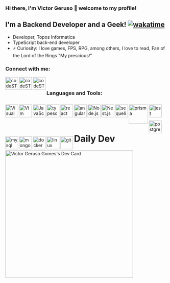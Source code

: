 ### Hi there, I'm Victor Geruso 👋 welcome to my profile!

## I'm a Backend Developer and a Geek! [![wakatime](https://wakatime.com/badge/user/ea23585a-b22a-499a-b003-910668d5c474.svg)](https://wakatime.com/@ea23585a-b22a-499a-b003-910668d5c474)

- Developer, Topos Informatica
- TypeScript back-end developer
- ⚡ Curiosity: I love games, FPS, RPG, among others, I love to read, Fan of the Lord of the Rings "My prescious!"

### Connect with me:

[<img align="left" alt="codeSTACKr | Twitter" width="40px" src="https://cdn.jsdelivr.net/gh/devicons/devicon/icons/twitter/twitter-original.svg" />][twitter]
[<img align="left" alt="codeSTACKr | LinkedIn" width="40px" src="https://cdn.jsdelivr.net/gh/devicons/devicon/icons/linkedin/linkedin-original.svg" />][linkedin]
[<img align="left" alt="codeSTACKr | Instagram" width="40px" src="https://www.guapo.go.gov.br/res/img/site/ig.png" />][instagram]

<br />

### Languages and Tools:

<img style="margin-top: 10px;" align="left" alt="Visual Studio Code" width="40px" src="https://cdn.jsdelivr.net/gh/devicons/devicon/icons/vscode/vscode-original.svg" />
<img style="margin-top: 10px;" align="left" alt="Vim" width="40px" src="https://cdn.jsdelivr.net/gh/devicons/devicon/icons/vim/vim-original.svg" />
<img style="margin-top: 10px;" align="left" alt="JavaScript" width="40px" src="https://cdn.jsdelivr.net/gh/devicons/devicon/icons/javascript/javascript-plain.svg" />
<img style="margin-top: 10px;" align="left" alt="typescript" width="40px" src="https://cdn.jsdelivr.net/gh/devicons/devicon/icons/typescript/typescript-plain.svg" />
<img style="margin-top: 10px;" align="left" alt="react" width="40px" src="https://cdn.jsdelivr.net/gh/devicons/devicon/icons/react/react-original.svg" />
<img style="margin-top: 10px;" align="left" alt="angular" width="40px" src="https://cdn.jsdelivr.net/gh/devicons/devicon/icons/angularjs/angularjs-plain.svg" />
<img style="margin-top: 10px;" align="left" alt="Node.js" width="40px" src="https://cdn.jsdelivr.net/gh/devicons/devicon/icons/nodejs/nodejs-plain.svg" />
<img style="margin-top: 10px;" align="left" alt="Nest.js" width="40px" src="https://cdn.jsdelivr.net/gh/devicons/devicon/icons/nestjs/nestjs-plain.svg" />
<img style="margin-top: 10px;" align="left" alt="sequelize" width="40px" src="https://cdn.jsdelivr.net/gh/devicons/devicon/icons/sequelize/sequelize-original.svg" />
<img style="margin-top: 10px;" align="left" alt="prisma" width="60px" src="https://prismalens.vercel.app/header/logo-dark.svg" />
<img style="margin-top: 10px;" align="left" alt="jest" width="40px" src="https://cdn.jsdelivr.net/gh/devicons/devicon/icons/jest/jest-plain.svg" />
<img style="margin-top: 10px;" align="left" alt="postgresql" width="40px" src="https://cdn.jsdelivr.net/gh/devicons/devicon/icons/postgresql/postgresql-plain.svg" />
<img style="margin-top: 10px;" align="left" alt="mysql" width="40px" src="https://cdn.jsdelivr.net/gh/devicons/devicon/icons/mysql/mysql-plain.svg" />
<img style="margin-top: 10px;" align="left" alt="mongodb" width="40px" src="https://cdn.jsdelivr.net/gh/devicons/devicon/icons/mongodb/mongodb-plain.svg" />
<img style="margin-top: 10px;" align="left" alt="docker" width="40px" src="https://cdn.jsdelivr.net/gh/devicons/devicon/icons/docker/docker-original-wordmark.svg" />
<img style="margin-top: 10px;" align="left" alt="linux" width="40px" src="https://cdn.jsdelivr.net/gh/devicons/devicon/icons/linux/linux-original.svg" />
<img style="margin-top: 10px;" align="left" alt="git" width="40px" src="https://cdn.jsdelivr.net/gh/devicons/devicon/icons/git/git-plain.svg" />

<br />
<br />
<br />

<!--<h1>My GitHub</h1>
<div>
  <a href="https://github.com/vgeruso">
  <img height="180em" src="https://github-readme-stats.vercel.app/api?username=vgeruso&show_icons=true&theme=dark&include_all_commits=true&count_private=true"/>
  <img height="180em" src="https://github-readme-stats.vercel.app/api/top-langs/?username=vgeruso&layout=compact&langs_count=7&theme=dark"/>
</div>-->
  
<h1>Daily Dev</h1>

<a href="https://app.daily.dev/vgeruso"><img src="https://api.daily.dev/devcards/7b6458bde8264469ab644839f8f3df65.png?r=h3y" width="400" alt="Victor Geruso Gomes's Dev Card"/></a>

[twitter]: https://twitter.com/vgeruso
[instagram]: https://www.instagram.com/victorgeruso/
[linkedin]: https://www.linkedin.com/in/victor-geruso-gomes-654a8111a/
